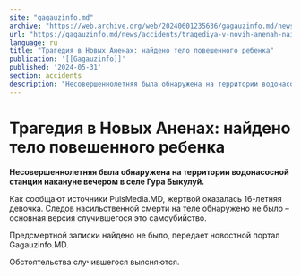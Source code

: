 ```yaml
---
site: "gagauzinfo.md"
archive: "https://web.archive.org/web/20240601235636/gagauzinfo.md/news/accidents/tragediya-v-novih-anenah-naideno-telo-poveshennogo-rebenka"
url: "https://gagauzinfo.md/news/accidents/tragediya-v-novih-anenah-naideno-telo-poveshennogo-rebenka"
language: ru
title: "Трагедия в Новых Аненах: найдено тело повешенного ребенка"
publication: '[[Gagauzinfo]]'
published: '2024-05-31'
section: accidents
description: "Несовершеннолетняя была обнаружена на территории водонасосной станции накануне вечером в селе Гура Быкулуй."
---
```


# Трагедия в Новых Аненах: найдено тело повешенного ребенка

**Несовершеннолетняя была обнаружена на территории водонасосной станции накануне вечером в селе Гура Быкулуй.**

Как сообщают источники PulsMedia.MD, жертвой оказалась 16-летняя девочка. Следов насильственной смерти на теле обнаружено не было – основная версия случившегося это самоубийство.

Предсмертной записки найдено не было, передает новостной портал Gagauzinfo.MD.

Обстоятельства случившегося выясняются.